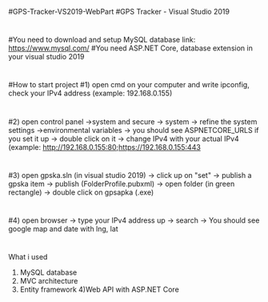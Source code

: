 #GPS-Tracker-VS2019-WebPart
#GPS Tracker - Visual Studio 2019
#
#You need to download and setup MySQL database link: https://www.mysql.com/ 
#You need ASP.NET Core, database extension in your visual studio 2019
#
#How to start project
#1) open cmd on your computer and write ipconfig, check your IPv4 address (example: 192.168.0.155)
#
#2) open control panel ->system and secure -> system -> refine the system settings ->environmental variables -> you should see ASPNETCORE_URLS if you set it up ->
  double click on it -> change IPv4 with your actual IPv4 (example: http://192.168.0.155:80;https://192.168.0.155:443
#  
#3) open gpska.sln (in visual studio 2019) -> click up on "set" -> publish a gpska item -> publish (FolderProfile.pubxml) -> open folder (in green rectangle)
 -> double click on gpsapka (.exe) 
#  
#4) open browser -> type your IPv4 address up -> search -> You should see google map and date with lng, lat

#
What i used
1) MySQL database
2) MVC architecture
3) Entity framework
4)Web API with ASP.NET Core
